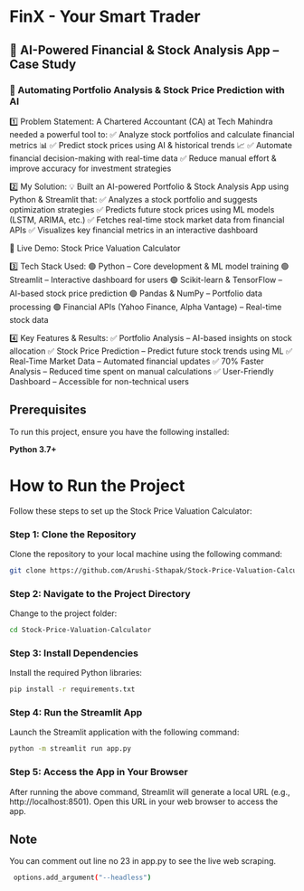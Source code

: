 # FinX - Your Smart Trader

## 📌 AI-Powered Financial & Stock Analysis App – Case Study

### 🚀 Automating Portfolio Analysis & Stock Price Prediction with AI

1️⃣ Problem Statement:
A Chartered Accountant (CA) at Tech Mahindra needed a powerful tool to:
✅ Analyze stock portfolios and calculate financial metrics 📊
✅ Predict stock prices using AI & historical trends 📈
✅ Automate financial decision-making with real-time data
✅ Reduce manual effort & improve accuracy for investment strategies

2️⃣ My Solution:
💡 Built an AI-powered Portfolio & Stock Analysis App using Python & Streamlit that:
✅ Analyzes a stock portfolio and suggests optimization strategies
✅ Predicts future stock prices using ML models (LSTM, ARIMA, etc.)
✅ Fetches real-time stock market data from financial APIs
✅ Visualizes key financial metrics in an interactive dashboard

🔗 Live Demo: Stock Price Valuation Calculator

3️⃣ Tech Stack Used:
🟢 Python – Core development & ML model training
🟢 Streamlit – Interactive dashboard for users
🟢 Scikit-learn & TensorFlow – AI-based stock price prediction
🟢 Pandas & NumPy – Portfolio data processing
🟢 Financial APIs (Yahoo Finance, Alpha Vantage) – Real-time stock data

4️⃣ Key Features & Results:
✅ Portfolio Analysis – AI-based insights on stock allocation
✅ Stock Price Prediction – Predict future stock trends using ML
✅ Real-Time Market Data – Automated financial updates
✅ 70% Faster Analysis – Reduced time spent on manual calculations
✅ User-Friendly Dashboard – Accessible for non-technical users



## Prerequisites  

To run this project, ensure you have the following installed:  

 **Python 3.7+**  


# How to Run the Project

Follow these steps to set up the Stock Price Valuation Calculator:

### Step 1: Clone the Repository

Clone the repository to your local machine using the following command:

```bash
git clone https://github.com/Arushi-Sthapak/Stock-Price-Valuation-Calculator.git
```

### Step 2: Navigate to the Project Directory

Change to the project folder:

```bash
cd Stock-Price-Valuation-Calculator
```

### Step 3: Install Dependencies

Install the required Python libraries:

```bash
pip install -r requirements.txt
```

### Step 4: Run the Streamlit App

Launch the Streamlit application with the following command:

```bash
python -m streamlit run app.py
```

### Step 5: Access the App in Your Browser

After running the above command, Streamlit will generate a local URL (e.g., http://localhost:8501).
Open this URL in your web browser to access the app.

## Note
You can comment out line no 23 in app.py to see the live web scraping.
```bash
 options.add_argument("--headless")
```




